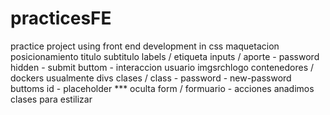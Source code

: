 # practicesFE
practice project using front end development in css
maquetacion
posicionamiento
titulo
subtitulo
labels / etiqueta
inputs / aporte - password hidden - submit buttom - interaccion usuario
imgsrchlogo
contenedores / dockers usualmente divs
clases / class - password - new-password
buttoms
id - placeholder *** oculta
form / formuario - acciones
anadimos clases para estilizar
